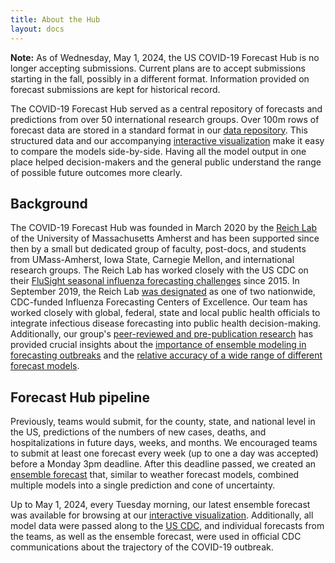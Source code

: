 ```yaml
---
title: About the Hub
layout: docs
---
```


<strong>Note:</strong> As of Wednesday, May 1, 2024, the US COVID-19 Forecast Hub is no longer accepting submissions. Current plans are to accept submissions starting in the fall, possibly in a different format. Information provided on forecast submissions are kept for historical record.

The COVID-19 Forecast Hub served as a central repository of forecasts and predictions from over 50 international research groups. Over 100m rows of forecast data are stored in a standard format in our <a href="https://zoltardata.com/project/44" target="_blank">data repository</a>. This structured data and our accompanying <a href="https://viz.covid19forecasthub.org/" target="_blank">interactive visualization</a> make it easy to compare the models side-by-side. Having all the model output in one place helped decision-makers and the general public understand the range of possible future outcomes more clearly.  

## Background
The COVID-19 Forecast Hub was founded in March 2020 by the <a href="https://reichlab.io/" target="_blank">Reich Lab</a> of the University of Massachusetts Amherst and has been supported since then by a small but dedicated group of faculty, post-docs, and students from UMass-Amherst, Iowa State, Carnegie Mellon, and international research groups. The Reich Lab has worked closely with the US CDC on their <a href="https://www.cdc.gov/flu/weekly/flusight/index.html" target="_blank">FluSight seasonal influenza forecasting challenges</a> since 2015. In September 2019, the Reich Lab <a href="https://www.umass.edu/newsoffice/article/cdc-designates-umass-amherst-flu" target="_blank">was designated</a> as one of two nationwide, CDC-funded Influenza Forecasting Centers of Excellence.  Our team has worked closely with global, federal, state and local public health officials to integrate infectious disease forecasting into public health decision-making. Additionally, our group's [peer-reviewed and pre-publication research](./research/) has provided crucial insights about the <a href="https://journals.plos.org/ploscompbiol/article?id=10.1371/journal.pcbi.1007486" target="_blank">importance of ensemble modeling in forecasting outbreaks</a> and the <a href="https://www.pnas.org/content/116/8/3146" target="_blank">relative accuracy of a wide range of different forecast models</a>.

## Forecast Hub pipeline
Previously, teams would submit, for the county, state, and national level in the US, predictions of the numbers of new cases, deaths, and hospitalizations in future days, weeks, and months. We encouraged teams to submit at least one forecast every week (up to one a day was accepted) before a Monday 3pm deadline. After this deadline passed, we created an [ensemble forecast](./ensemble/) that, similar to weather forecast models, combined multiple models into a single prediction and cone of uncertainty. 

Up to May 1, 2024, every Tuesday morning, our latest ensemble forecast was available for browsing at our <a href="https://viz.covid19forecasthub.org/" target="_blank">interactive visualization</a>.
Additionally, all model data were passed along to the <a href="https://www.cdc.gov/coronavirus/2019-ncov/science/forecasting/forecasting-math-modeling.html" target="_blank">US CDC</a>, and individual forecasts from the teams, as well as the ensemble forecast, were used in official CDC communications about the trajectory of the COVID-19 outbreak.  
